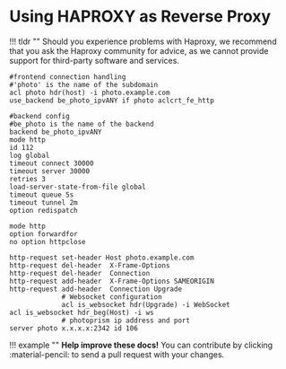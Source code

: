 # Using HAPROXY as Reverse Proxy

!!! tldr ""
    Should you experience problems with Haproxy, we recommend that you ask the Haproxy community for advice, as we cannot provide support for third-party software and services.

```bigquery
#frontend connection handling
#'photo' is the name of the subdomain
acl photo hdr(host) -i photo.example.com
use_backend be_photo_ipvANY if photo aclcrt_fe_http

#backend config
#be_photo is the name of the backend
backend be_photo_ipvANY
mode http
id 112
log global
timeout connect 30000
timeout server 30000
retries 3
load-server-state-from-file global
timeout queue 5s
timeout tunnel 2m
option redispatch

mode http
option forwardfor
no option httpclose

http-request set-header Host photo.example.com
http-request del-header  X-Frame-Options
http-request del-header  Connection
http-request add-header  X-Frame-Options SAMEORIGIN
http-request add-header  Connection Upgrade
             # Websocket configuration
             acl is_websocket hdr(Upgrade) -i WebSocket
acl is_websocket hdr_beg(Host) -i ws
             # photoprism ip address and port
server photo x.x.x.x:2342 id 106  
```

!!! example ""
    **Help improve these docs!** You can contribute by clicking :material-pencil: to send a pull request with your changes.
